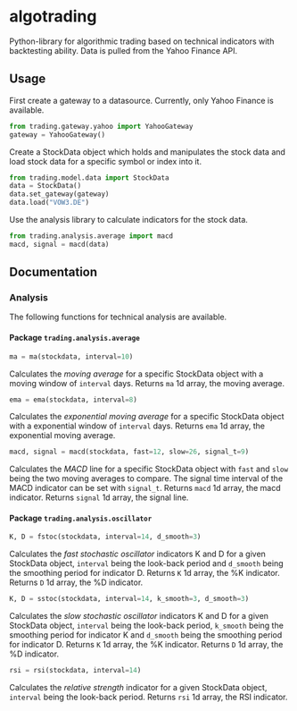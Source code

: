 # algotrading

Python-library for algorithmic trading based on technical indicators with backtesting ability. Data is pulled from the Yahoo Finance API.

## Usage

First create a gateway to a datasource. Currently, only Yahoo Finance is available.

```python
from trading.gateway.yahoo import YahooGateway
gateway = YahooGateway()
```

Create a StockData object which holds and manipulates the stock data and load stock data for a specific symbol or index into it.

```python
from trading.model.data import StockData
data = StockData()
data.set_gateway(gateway)
data.load("VOW3.DE")
```

Use the analysis library to calculate indicators for the stock data.

```python
from trading.analysis.average import macd
macd, signal = macd(data)
```

## Documentation

### Analysis

The following functions for technical analysis are available.

#### Package `trading.analysis.average`

```python
ma = ma(stockdata, interval=10)
```
Calculates the *moving average* for a specific StockData object with a moving window of `interval` days. 
Returns `ma` 1d array, the moving average.

```python
ema = ema(stockdata, interval=8)
```
Calculates the *exponential moving average* for a specific StockData object with a exponential window of `interval` days.
Returns `ema` 1d array, the exponential moving average.

```python
macd, signal = macd(stockdata, fast=12, slow=26, signal_t=9)
``` 
Calculates the *MACD* line for a specific StockData object with `fast` and `slow` being the two moving averages to compare. The signal time interval of the MACD indicator can be set with `signal_t`.
Returns `macd` 1d array, the macd indicator.
Returns `signal` 1d array, the signal line.

#### Package `trading.analysis.oscillator`

```python
K, D = fstoc(stockdata, interval=14, d_smooth=3)
```
Calculates the *fast stochastic oscillator* indicators K and D for a given StockData object, `interval` being the look-back period and `d_smooth` being the smoothing period for indicator D.
Returns `K` 1d array, the %K indicator.
Returns `D` 1d array, the %D indicator.

```python
K, D = sstoc(stockdata, interval=14, k_smooth=3, d_smooth=3)
```
Calculates the *slow stochastic oscillator* indicators K and D for a given StockData object, `interval` being the look-back period, `k_smooth` being the smoothing period for indicator K and `d_smooth` being the smoothing period for indicator D.
Returns `K` 1d array, the %K indicator.
Returns `D` 1d array, the %D indicator.

```python
rsi = rsi(stockdata, interval=14)
```
Calculates the *relative strength* indicator for a given StockData object, `interval` being the look-back period.
Returns `rsi` 1d array, the RSI indicator.